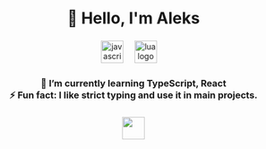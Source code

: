 <h1 align="center">👋 Hello, I'm Aleks</h1>

###

<div align="center">
  <img src="https://cdn.jsdelivr.net/gh/devicons/devicon/icons/javascript/javascript-original.svg" height="40" alt="javascript logo"  />
  <img width="12" />
  <img src="https://cdn.jsdelivr.net/gh/devicons/devicon/icons/lua/lua-original.svg" height="40" alt="lua logo"  />
  <img width="12" />
</div>

###

<h3 align="center">🌱 I’m currently learning TypeScript, React<br>⚡ Fun fact: I like strict typing and use it in main projects.</h3>

###

<div align="center">
  <a href='https://tyymek.xyz/'>
      <img src="https://img.shields.io/static/v1?message=Web&label=Aleks&color=lightgrey&labelColor=&style=for-the-badgee" height="40" />
  </a>
</div>

###
